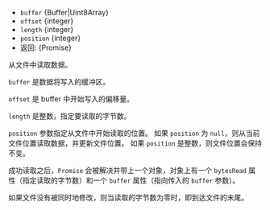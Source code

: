 <!-- YAML
added: v10.0.0
-->
* `buffer` {Buffer|Uint8Array}
* `offset` {integer}
* `length` {integer}
* `position` {integer}
* 返回: {Promise}

从文件中读取数据。

`buffer` 是数据将写入的缓冲区。

`offset` 是 buffer 中开始写入的偏移量。

`length` 是整数，指定要读取的字节数。

`position` 参数指定从文件中开始读取的位置。
如果 `position` 为 `null`，则从当前文件位置读取数据，并更新文件位置。
如果 `position` 是整数，则文件位置会保持不变。

成功读取之后，`Promise` 会被解决并带上一个对象，对象上有一个 `bytesRead` 属性（指定读取的字节数）和一个 `buffer` 属性（指向传入的 `buffer` 参数）。

如果文件没有被同时地修改，则当读取的字节数为零时，即到达文件的末尾。
